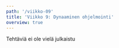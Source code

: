 ```yaml
---
path: '/viikko-09'
title: 'Viikko 9: Dynaaminen ohjelmointi'
overview: true
---
```


Tehtäviä ei ole vielä julkaistu
